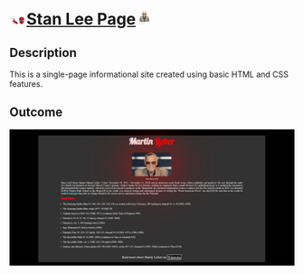 # <a href="#"><img src="./img/clip-spiderman-web-20.png" alt="spider-man" width="30px">Stan Lee Page<img src="./img/2n0ydiqgeizltclextfcdenaqouu.png" alt="spider-man" width="30px"></a>

## Description
This is a single-page informational site created using basic HTML and CSS features.

## Outcome

![Project Snapshot](./img/Stan_Lee.JPG)
